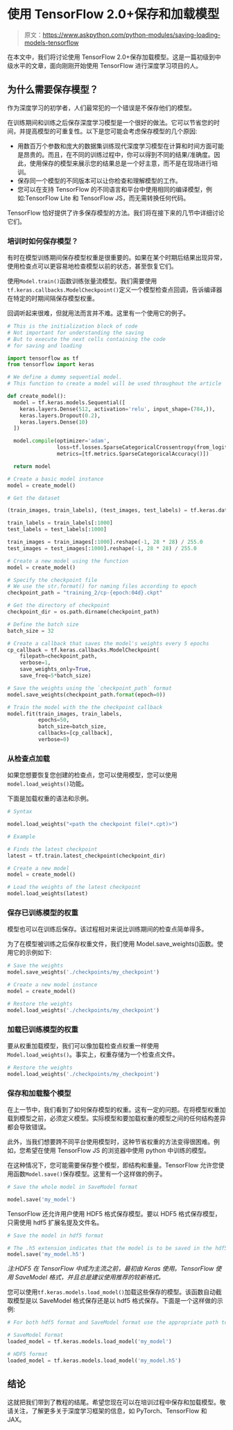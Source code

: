# 使用 TensorFlow 2.0+保存和加载模型

> 原文：<https://www.askpython.com/python-modules/saving-loading-models-tensorflow>

在本文中，我们将讨论使用 TensorFlow 2.0+保存加载模型。这是一篇初级到中级水平的文章，面向刚刚开始使用 TensorFlow 进行深度学习项目的人。

## 为什么需要保存模型？

作为深度学习的初学者，人们最常犯的一个错误是不保存他们的模型。

在训练期间和训练之后保存深度学习模型是一个很好的做法。它可以节省您的时间，并提高模型的可重复性。以下是您可能会考虑保存模型的几个原因:

*   用数百万个参数和庞大的数据集训练现代深度学习模型在计算和时间方面可能是昂贵的。而且，在不同的训练过程中，你可以得到不同的结果/准确度。因此，使用保存的模型来展示您的结果总是一个好主意，而不是在现场进行培训。
*   保存同一个模型的不同版本可以让你检查和理解模型的工作。
*   您可以在支持 TensorFlow 的不同语言和平台中使用相同的编译模型，例如:TensorFlow Lite 和 TensorFlow JS，而无需转换任何代码。

TensorFlow 恰好提供了许多保存模型的方法。我们将在接下来的几节中详细讨论它们。

### 培训时如何保存模型？

有时在模型训练期间保存模型权重是很重要的。如果在某个时期后结果出现异常，使用检查点可以更容易地检查模型以前的状态，甚至恢复它们。

使用`Model.train()`函数训练张量流模型。我们需要使用`tf.keras.callbacks.ModelCheckpoint()`定义一个模型检查点回调，告诉编译器在特定的时期间隔保存模型权重。

回调听起来很难，但就用法而言并不难。这里有一个使用它的例子。

```py
# This is the initialization block of code
# Not important for understanding the saving
# But to execute the next cells containing the code
# for saving and loading

import tensorflow as tf
from tensorflow import keras

# We define a dummy sequential model.
# This function to create a model will be used throughout the article

def create_model():
  model = tf.keras.models.Sequential([
    keras.layers.Dense(512, activation='relu', input_shape=(784,)),
    keras.layers.Dropout(0.2),
    keras.layers.Dense(10)
  ])

  model.compile(optimizer='adam',
                loss=tf.losses.SparseCategoricalCrossentropy(from_logits=True),
                metrics=[tf.metrics.SparseCategoricalAccuracy()])

  return model

# Create a basic model instance
model = create_model()

# Get the dataset

(train_images, train_labels), (test_images, test_labels) = tf.keras.datasets.mnist.load_data()

train_labels = train_labels[:1000]
test_labels = test_labels[:1000]

train_images = train_images[:1000].reshape(-1, 28 * 28) / 255.0
test_images = test_images[:1000].reshape(-1, 28 * 28) / 255.0

```

```py
# Create a new model using the function
model = create_model()

# Specify the checkpoint file 
# We use the str.format() for naming files according to epoch
checkpoint_path = "training_2/cp-{epoch:04d}.ckpt"

# Get the directory of checkpoint
checkpoint_dir = os.path.dirname(checkpoint_path)

# Define the batch size
batch_size = 32

# Create a callback that saves the model's weights every 5 epochs
cp_callback = tf.keras.callbacks.ModelCheckpoint(
    filepath=checkpoint_path, 
    verbose=1, 
    save_weights_only=True,
    save_freq=5*batch_size)

# Save the weights using the `checkpoint_path` format
model.save_weights(checkpoint_path.format(epoch=0))

# Train the model with the the checkpoint callback
model.fit(train_images, train_labels,
          epochs=50, 
          batch_size=batch_size, 
          callbacks=[cp_callback],
          verbose=0)

```

### 从检查点加载

如果您想要恢复您创建的检查点，您可以使用模型，您可以使用`model.load_weights()`功能。

下面是加载权重的语法和示例。

```py
# Syntax

model.load_weights("<path the checkpoint file(*.cpt)>")

# Example 

# Finds the latest checkpoint
latest = tf.train.latest_checkpoint(checkpoint_dir)

# Create a new model
model = create_model()

# Load the weights of the latest checkpoint
model.load_weights(latest)

```

### 保存已训练模型的权重

模型也可以在训练后保存。该过程相对来说比训练期间的检查点简单得多。

为了在模型被训练之后保存权重文件，我们使用 Model.save_weights()函数。使用它的示例如下:

```py
# Save the weights
model.save_weights('./checkpoints/my_checkpoint')

# Create a new model instance
model = create_model()

# Restore the weights
model.load_weights('./checkpoints/my_checkpoint')

```

### 加载已训练模型的权重

要从权重加载模型，我们可以像加载检查点权重一样使用`Model.load_weights()`。事实上，权重存储为一个检查点文件。

```py
# Restore the weights
model.load_weights('./checkpoints/my_checkpoint')

```

### 保存和加载整个模型

在上一节中，我们看到了如何保存模型的权重。这有一定的问题。在将模型权重加载到模型之前，必须定义模型。实际模型和要加载权重的模型之间的任何结构差异都会导致错误。

此外，当我们想要跨不同平台使用模型时，这种节省权重的方法变得很困难。例如，您希望在使用 TensorFlow JS 的浏览器中使用 python 中训练的模型。

在这种情况下，您可能需要保存整个模型，即结构和重量。TensorFlow 允许您使用函数`Model.save()`保存模型。这里有一个这样做的例子。

```py
# Save the whole model in SaveModel format

model.save('my_model')

```

TensorFlow 还允许用户使用 HDF5 格式保存模型。要以 HDF5 格式保存模型，只需使用 hdf5 扩展名提及文件名。

```py
# Save the model in hdf5 format

# The .h5 extension indicates that the model is to be saved in the hdf5 extension.
model.save('my_model.h5')

```

*注:HDF5 在 TensorFlow 中成为主流之前，最初由 Keras 使用。TensorFlow 使用 SaveModel 格式，并且总是建议使用推荐的较新格式。*

您可以使用`tf.keras.models.load_model()`加载这些保存的模型。该函数自动截取模型是以 SaveModel 格式保存还是以 hdf5 格式保存。下面是一个这样做的示例:

```py
# For both hdf5 format and SaveModel format use the appropriate path to the file

# SaveModel Format
loaded_model = tf.keras.models.load_model('my_model')

# HDF5 format
loaded_model = tf.keras.models.load_model('my_model.h5')

```

## 结论

这就把我们带到了教程的结尾。希望您现在可以在培训过程中保存和加载模型。敬请关注，了解更多关于深度学习框架的信息，如 PyTorch、TensorFlow 和 JAX。